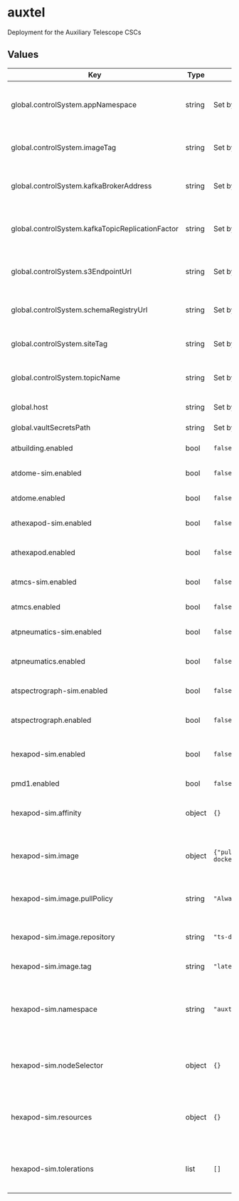 # auxtel

Deployment for the Auxiliary Telescope CSCs

## Values

| Key | Type | Default | Description |
|-----|------|---------|-------------|
| global.controlSystem.appNamespace | string | Set by ArgoCD | Application namespace for the control system deployment |
| global.controlSystem.imageTag | string | Set by ArgoCD | Image tag for the control system deployment |
| global.controlSystem.kafkaBrokerAddress | string | Set by ArgoCD | Kafka broker address for the control system deployment |
| global.controlSystem.kafkaTopicReplicationFactor | string | Set by ArgoCD | Kafka topic replication factor for control system topics |
| global.controlSystem.s3EndpointUrl | string | Set by ArgoCD | S3 endpoint (LFA) for the control system deployment |
| global.controlSystem.schemaRegistryUrl | string | Set by ArgoCD | Schema registry URL for the control system deployment |
| global.controlSystem.siteTag | string | Set by ArgoCD | Site tag for the control system deployment |
| global.controlSystem.topicName | string | Set by ArgoCD | Topic name tag for the control system deployment |
| global.host | string | Set by Argo CD | Host name for ingress |
| global.vaultSecretsPath | string | Set by Argo CD | Base path for Vault secrets |
| atbuilding.enabled | bool | `false` | Enable the ATBuilding CSC |
| atdome-sim.enabled | bool | `false` | Enable the ATDome simulator CSC |
| atdome.enabled | bool | `false` | Enable the ATDome CSC |
| athexapod-sim.enabled | bool | `false` | Enable the ATHexapod simulator CSC |
| athexapod.enabled | bool | `false` | Enable the ATHexapod CSC |
| atmcs-sim.enabled | bool | `false` | Enable the ATMCS simulator CSC |
| atmcs.enabled | bool | `false` | Enable the ATMCS CSC |
| atpneumatics-sim.enabled | bool | `false` | Enable the ATPneumatics simulator CSC |
| atpneumatics.enabled | bool | `false` | Enable the ATPneumatics CSC |
| atspectrograph-sim.enabled | bool | `false` | Enable the ATSpectograph simulator CSC |
| atspectrograph.enabled | bool | `false` | Enable the ATSpectrograph CSC |
| hexapod-sim.enabled | bool | `false` | Enable the hexapod controller simulator |
| pmd1.enabled | bool | `false` | Enable the PMD1 CSC |
| hexapod-sim.affinity | object | `{}` | This specifies the scheduling constraints of the pod |
| hexapod-sim.image | object | `{"pullPolicy":"Always","repository":"ts-dockerhub.lsst.org/hexapod_simulator","tag":"latest"}` | This section holds the configuration of the container image |
| hexapod-sim.image.pullPolicy | string | `"Always"` | The policy to apply when pulling an image for deployment |
| hexapod-sim.image.repository | string | `"ts-dockerhub.lsst.org/hexapod_simulator"` | The Docker registry name of the container image |
| hexapod-sim.image.tag | string | `"latest"` | The tag of the container image |
| hexapod-sim.namespace | string | `"auxtel"` | This is the namespace in which the hexapod controller simulator will be placed |
| hexapod-sim.nodeSelector | object | `{}` | This allows the specification of using specific nodes to run the pod |
| hexapod-sim.resources | object | `{}` | This allows the specification of resources (CPU, memory) requires to run the container |
| hexapod-sim.tolerations | list | `[]` | This specifies the tolerations of the pod for any system taints |
